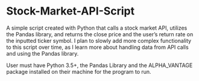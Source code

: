 # Stock-Market-API-Script
A simple script created with Python that calls a stock market API, utilizes the Pandas library, 
and returns the close price and the user’s return rate on the inputted ticker symbol. I plan to slowly add more complex functionality to this script over time, as
I learn more about handling data from API calls and using the Pandas library.

User must have Python 3.5+, the Pandas Library and the ALPHA_VANTAGE package installed on their machine for the program to run.
